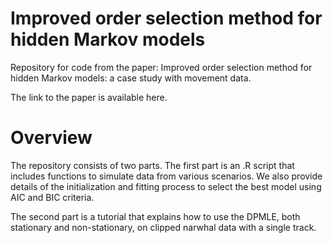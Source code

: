 # Improved order selection method for hidden Markov models


Repository for code from the paper: Improved order selection method for hidden Markov models: a case study with movement data.

The link to the paper is available here.

# Overview

The repository consists of two parts. The first part is an .R script that includes functions to simulate data from various scenarios. We also provide details of the initialization and fitting process to select the best model using AIC and BIC criteria.

The second part is a tutorial that explains how to use the DPMLE, both stationary and non-stationary, on clipped narwhal data with a single track.
